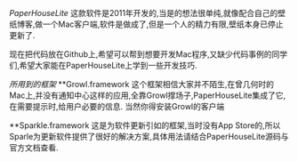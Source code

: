 *PaperHouseLite*
这款软件是2011年开发的,当是的想法很单纯,就像配合自己的壁纸博客,做一个Mac客户端,软件是做成了,但是一个人的精力有限,壁纸本身已停止更新了.

现在把代码放在Github上,希望可以帮到想要开发Mac程序,又缺少代码事例的同学们,希望大家能在PaperHouseLite上学到一些开发技巧.

*所用到的框架*
**Growl.framework
这个框架相信大家并不陌生,在曾几何时的Mac上,并没有通知中心这样的应用,全靠Growl撑场子,PaperHouseLite集成了它,在需要提示时,给用户必要的信息.
当然你得安装Growl的客户端

**Sparkle.framework
这是为软件更新引如的框架,当时没有App Store的,所以Sparle为更新软件提供了很好的解决方案,具体用法请结合PaperHouseLite源码与官方文档查看.

